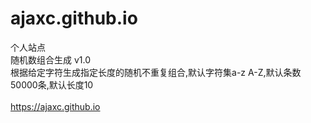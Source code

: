# ajaxc.github.io
个人站点</br>
随机数组合生成  v1.0</br>
根据给定字符生成指定长度的随机不重复组合,默认字符集a-z A-Z,默认条数50000条,默认长度10
</br></br>
<a href='https://ajaxc.github.io' target='_blank'>https://ajaxc.github.io</a>

